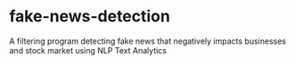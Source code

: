 # fake-news-detection
A filtering program detecting fake news that negatively impacts businesses and stock market using NLP Text Analytics
